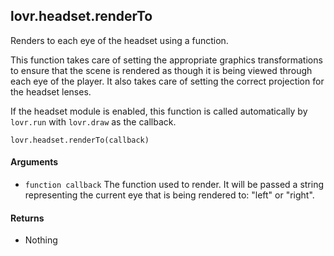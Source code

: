 <!--
category: reference
-->

lovr.headset.renderTo
---

Renders to each eye of the headset using a function.

This function takes care of setting the appropriate graphics transformations to ensure that the
scene is rendered as though it is being viewed through each eye of the player.  It also takes care
of setting the correct projection for the headset lenses.

If the headset module is enabled, this function is called automatically by `lovr.run` with
`lovr.draw` as the callback.

    lovr.headset.renderTo(callback)

#### Arguments

- `function callback` The function used to render.  It will be passed a string representing the
  current eye that is being rendered to: "left" or "right".

#### Returns

- Nothing
